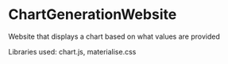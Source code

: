 # ChartGenerationWebsite
Website that displays a chart based on what values are provided

Libraries used: chart.js, materialise.css


